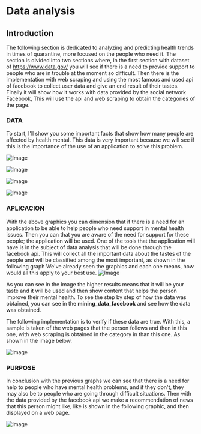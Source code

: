 # Data analysis

## Introduction
The following section is dedicated to analyzing and predicting health trends in times 
of quarantine, more focused on the people who need it. The section is divided into two 
sections where, in the first section with dataset of https://www.data.gov/ you will see
if there is a need to provide support to people who are in trouble at the moment 
so difficult. Then there is the implementation with web scraping and using the most famous and used 
api of facebook to collect user data and give an end result of their tastes.
Finally it will show how it works with data provided by the social network Facebook,
This will use the api and web scraping to obtain the categories of the page.

### DATA
To start, I'll show you some important facts that show how many people are affected by health
mental. This data is very important because we will see if this is the importance of the use of
an application to solve this problem.


![Image](https://github.com/ladiidie5/TechLabs-Project/blob/master/analysis_data/graphics/gob_invest.png)

![Image](https://github.com/ladiidie5/TechLabs-Project/blob/master/analysis_data/graphics/invest_time.png)

![Image](https://github.com/ladiidie5/TechLabs-Project/blob/master/analysis_data/graphics/to_cir.png)

![Image](https://github.com/ladiidie5/TechLabs-Project/blob/master/analysis_data/graphics/vil_PDF.png)


### APLICACION
With the above graphics you can dimension that if there is a need for an application
to be able to help people who need support in mental health issues. Then you can 
that you are aware of the need for support for these people; the application will be used.
One of the tools that the application will have is in the subject of data analysis that will be done 
through the facebook api. This will collect all the important data about the tastes of the
people and will be classified among the most important, as shown in the following graph
We've already seen the graphics and each one means, how would all this apply to your best
use.
![Image](https://github.com/ladiidie5/TechLabs-Project/blob/master/analysis_data/graphics/face_gr.png)


As you can see in the image the higher results means that it will be your taste and it will be used
and then show content that helps the person improve their mental health.
To see the step by step of how the data was obtained, you can see in the 
**mining_data_facebook** and see how the data was obtained.

The following implementation is to verify if these data are true. With this, a sample is taken
of the web pages that the person follows and then in this one, with web scraping is obtained in the category in
than this one. As shown in the image below.

![Image](https://github.com/ladiidie5/TechLabs-Project/blob/master/analysis_data/graphics/imagenes.png)

### PURPOSE
In conclusion with the previous graphs we can see that there is a need for help to 
people who have mental health problems, and if they don't, they may also be
to people who are going through difficult situations. Then with the data provided by
the facebook api we make a recommendation of news that this person might like, like
is shown in the following graphic, and then displayed on a web page.

![Image](https://github.com/ladiidie5/TechLabs-Project/blob/master/analysis_data/graphics/news.png)
